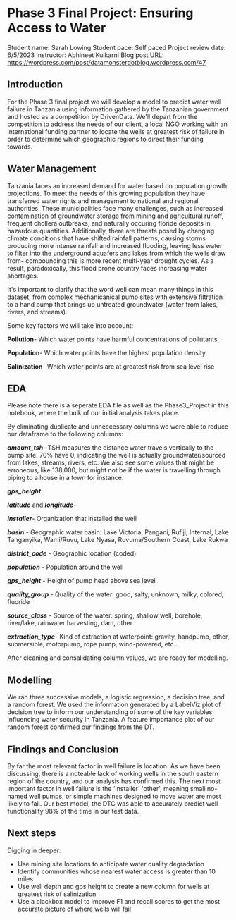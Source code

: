 # Phase 3 Final Project: Ensuring Access to Water
Student name: Sarah Lowing
Student pace: Self paced
Project review date: 6/5/2023
Instructor: Abhineet Kulkarni
Blog post URL: https://wordpress.com/post/datamonsterdotblog.wordpress.com/47

## Introduction
For the Phase 3 final project we will develop a model to predict water well failure in Tanzania using information gathered by the Tanzanian government and hosted as a competition by DrivenData. We'll depart from the competition to address the needs of our client, a local NGO working with an international funding partner to locate the wells at greatest risk of failure in order to determine which geographic regions to direct their funding towards.

## Water Management
Tanzania faces an increased demand for water based on population growth projections.  To meet the needs of this growing population they have transferred water rights and management to national and regional authorities.  These municipalities face many challenges, such as increased contamination of groundwater storage from mining and agricultural runoff, frequent chollera outbreaks, and naturally occuring floride deposits in hazardous quantities.  Additionally, there are threats posed by changing climate conditions that have shifted rainfall patterns, causing storms producing more intense rainfall and increased flooding, leaving less water to filter into the underground aquafers and lakes from which the wells draw from- compounding this is more recent multi-year drought cycles.  As a result, paradoxically, this flood prone country faces increasing water shortages.   

It's important to clarify that the word well can mean many things in this dataset, from complex mechanicanical pump sites with extensive filtration to a hand pump that brings up untreated groundwater (water from lakes, rivers, and streams).

Some key factors we will take into account:

__Pollution__- Which water points have harmful concentrations of pollutants

__Population__- Which water points have the highest population density

__Salinization__- Which water points are at greatest risk from sea level rise

## EDA

Please note there is a seperate EDA file as well as the Phase3_Project in this notebook, where the bulk of our initial analysis takes place.  

By eliminating duplicate and unneccessary columns we were able to reduce our dataframe to the following columns:

__*amount_tsh*__- TSH measures the distance water travels vertically to the pump site.  70% have 0, indicating the well is actually groundwater/sourced from lakes, streams, rivers, etc.  We also see some values that might be erroneous, like 138,000, but might not be if the water is travelling through piping to a house in a town for instance. 

__*gps_height*__

__*latitude*__ and __*longitude*__- 

__*installer*__- Organization that installed the well

__*basin*__ - Geographic water basin: Lake Victoria, Pangani, Rufiji, Internal,
              Lake Tanganyika, Wami/Ruvu, Lake Nyasa, Ruvuma/Southern Coast, Lake Rukwa

__*district_code*__  - Geographic location (coded)

__*population*__  - Population around the well

__*gps_height*__  - Height of pump head above sea level

__*quality_group*__ - Quality of the water: good, salty, unknown, milky, colored, fluoride

__*source_class*__ - Source of the water: spring, shallow well, borehole, river/lake, 
                     rainwater harvesting, dam, other 

__*extraction_type*__- Kind of extraction at waterpoint: gravity, handpump, other, submersible, motorpump, rope pump, wind-powered, etc...


After cleaning and consalidating column values, we are ready for modelling.

## Modelling

We ran three successive models, a logistic regression, a decision tree, and a random forest.  We used the information generated by a LabelViz plot of decision tree to inform our understanding of some of the key variables influencing water security in Tanzania.  A feature importance plot of our random forest confirmed our findings from the DT.

## Findings and Conclusion

By far the most relevant factor in well failure is location. As we have been discussing, there is a noteable lack of working wells in the south eastern region of the country, and our analysis has confirmed this. The next most important factor in well failure is the 'installer' 'other', meaning small no-named well pumps, or simple machines designed to move water are most likely to fail. Our best model, the DTC was able to accurately predict well functionality 98% of the time in our test data.

## Next steps
Digging in deeper:

* Use mining site locations to anticipate water quality degradation
* Identify communities whose nearest water access is greater than 10 miles
* Use well depth and gps height to create a new column for wells at greatest risk of salinization 
* Use a blackbox model to improve F1 and recall scores to get the most accurate picture of where wells will fail

